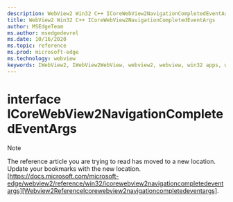 ```yaml
---
description: WebView2 Win32 C++ ICoreWebView2NavigationCompletedEventArgs
title: WebView2 Win32 C++ ICoreWebView2NavigationCompletedEventArgs
author: MSEdgeTeam
ms.author: msedgedevrel
ms.date: 10/16/2020
ms.topic: reference
ms.prod: microsoft-edge
ms.technology: webview
keywords: IWebView2, IWebView2WebView, webview2, webview, win32 apps, win32, edge, ICoreWebView2, ICoreWebView2Controller, browser control, edge html, ICoreWebView2NavigationCompletedEventArgs
---
```


# interface ICoreWebView2NavigationCompletedEventArgs 

> [!NOTE]
> The reference article you are trying to read has moved to a new location.  
> Update your bookmarks with the new location.  
> [https://docs.microsoft.com/microsoft-edge/webview2/reference/win32/icorewebview2navigationcompletedeventargs][Webview2ReferenceIcorewebview2navigationcompletedeventargs].  

[Webview2ReferenceIcorewebview2navigationcompletedeventargs]: /microsoft-edge/webview2/reference/win32/icorewebview2navigationcompletedeventargs "interface ICoreWebView2NavigationCompletedEventArgs | Microsoft Docs"
